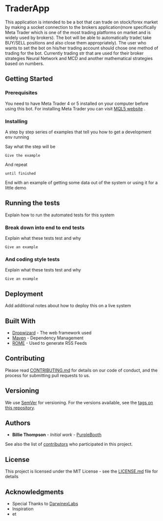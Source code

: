 # TraderApp

This application is intended to be a bot that can trade on stock/forex market by
making a socket connection to the brokers application(more specifically Meta Trader
which is one of the most trading platforms on market and is widely used by brokers).
The bot will be able to automatically trade( take BUY/SELL positions and also
close them appropriately). The user who wants to set the bot on his/her trading account
should chose one method of trading for the bot. Currently trading str that are used for their broker
strategies Neural Network and MCD and another mathematical strategies based on numbers.


## Getting Started


### Prerequisites

You need to have Meta Trader 4 or 5 installed on your computer before using this bot.
For installing Meta Trader you can visit [MQL5 website](www.mql5.com) .


### Installing

A step by step series of examples that tell you how to get a development env running

Say what the step will be

```
Give the example
```

And repeat

```
until finished
```

End with an example of getting some data out of the system or using it for a little demo

## Running the tests

Explain how to run the automated tests for this system

### Break down into end to end tests

Explain what these tests test and why

```
Give an example
```

### And coding style tests

Explain what these tests test and why

```
Give an example
```

## Deployment

Add additional notes about how to deploy this on a live system

## Built With

* [Dropwizard](http://www.dropwizard.io/1.0.2/docs/) - The web framework used
* [Maven](https://maven.apache.org/) - Dependency Management
* [ROME](https://rometools.github.io/rome/) - Used to generate RSS Feeds

## Contributing

Please read [CONTRIBUTING.md](https://gist.github.com/PurpleBooth/b24679402957c63ec426) for details on our code of conduct, and the process for submitting pull requests to us.

## Versioning

We use [SemVer](http://semver.org/) for versioning. For the versions available, see the [tags on this repository](https://github.com/your/project/tags).

## Authors

* **Billie Thompson** - *Initial work* - [PurpleBooth](https://github.com/PurpleBooth)

See also the list of [contributors](https://github.com/your/project/contributors) who participated in this project.

## License

This project is licensed under the MIT License - see the [LICENSE.md](LICENSE.md) file for details

## Acknowledgments

* Special Thanks to [DarwinexLabs](https://github.com/darwinex/DarwinexLabs)
* Inspiration
* et

